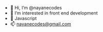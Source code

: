 - 👋 Hi, I’m @nayanecodes
- 👀 I’m interested in front end development 
- 🌱 Javascript
- 📫 nayanecodes@gmail.com

<!---
nayanecodes/nayanecodes is a ✨ special ✨ repository because its `README.md` (this file) appears on your GitHub profile.
You can click the Preview link to take a look at your changes.
--->
